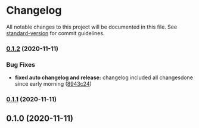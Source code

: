 # Changelog

All notable changes to this project will be documented in this file. See [standard-version](https://github.com/conventional-changelog/standard-version) for commit guidelines.

### [0.1.2](https://github.com/equinor/sepes-api/compare/0.1.1...0.1.2) (2020-11-11)


### Bug Fixes

* **fixed auto changelog and release:** changelog included all changesdone since early morning ([8943c24](https://github.com/equinor/sepes-api/commit/8943c24ee7c28eed802fd969a5a031fa4006ee3a))

### [0.1.1](https://github.com/equinor/sepes-api/compare/0.1.0...0.1.1) (2020-11-11)

## 0.1.0 (2020-11-11)